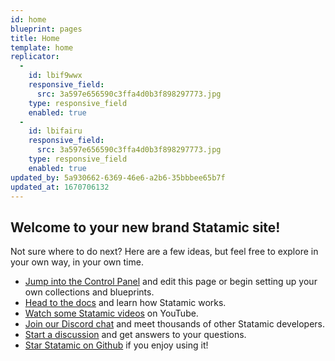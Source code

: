 ```yaml
---
id: home
blueprint: pages
title: Home
template: home
replicator:
  -
    id: lbif9wwx
    responsive_field:
      src: 3a597e656590c3ffa4d0b3f898297773.jpg
    type: responsive_field
    enabled: true
  -
    id: lbifairu
    responsive_field:
      src: 3a597e656590c3ffa4d0b3f898297773.jpg
    type: responsive_field
    enabled: true
updated_by: 5a930662-6369-46e6-a2b6-35bbbee65b7f
updated_at: 1670706132
---
```

## Welcome to your new brand Statamic site!

Not sure where to do next? Here are a few ideas, but feel free to explore in your own way, in your own time.

- [Jump into the Control Panel](/cp) and edit this page or begin setting up your own collections and blueprints.
- [Head to the docs](https://statamic.dev) and learn how Statamic works.
- [Watch some Statamic videos](https://youtube.com/statamic) on YouTube.
- [Join our Discord chat](https://statamic.com/discord) and meet thousands of other Statamic developers.
- [Start a discussion](https://github.com/statamic/cms/discussions) and get answers to your questions.
- [Star Statamic on Github](https://github.com/statamic/cms) if you enjoy using it!
